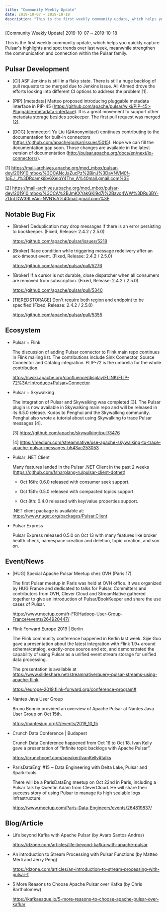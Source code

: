 ```yaml
---
title: "Community Weekly Update"
date: 2019-10-07 ~ 2019-10-18
description: "This is the first weekly community update, which helps you quickly capture Pulsar's highlights and spot trends over last week, meanwhile strengthen the communication and connection within the Pulsar family."
---
```


[Community Weekly Update] 2019-10-07 ~ 2019-10-18

This is the first weekly community update, which helps you quickly capture Pulsar's highlights and spot trends over last week, meanwhile strengthen the communication and connection within the Pulsar family.

## Pulsar Development

- [CI]  ASF Jenkins is still in a flaky state. There is still a huge backlog of pull requests to be merged due to Jenkins issue. Ali Ahmed drove the efforts looking into different CI options to address the problem [1].

- [PIP] [metadata] Matteo proposed introducing pluggable metadata interface in PIP-45 (https://github.com/apache/pulsar/wiki/PIP-45:-Pluggable-metadata-interface). It is a great movement to support other metadata storage besides zookeeper. The first pull request was merged [2].

- [DOC] [connector] Yu Liu (@Anonymitaet) continues contributing to the documentation for built-in connectors (https://github.com/apache/pulsar/issues/5015). Hope we can fill the documentation gap soon. Those changes are available in the latest version of documentation (http://pulsar.apache.org/docs/en/next/io-connectors/). 

[1] https://mail-archives.apache.org/mod_mbox/pulsar-dev/201910.mbox/%3CCANcJaZucPz%2BinJ%3DaVNVM0f-1qEJ_J%3DRcamkj8v6XeiqY4Thv_A%40mail.gmail.com%3E

[2] https://mail-archives.apache.org/mod_mbox/pulsar-dev/201910.mbox/%3CCA%2BJmKXYakGKi9d7j%2Bavo4WW%3DRu3BY-ZUpLDW3RLeAic-NVN1sA%40mail.gmail.com%3E
 
## Notable Bug Fix

- [Broker] Deduplication may drop messages if there is an error persisting to bookkeeper. (Fixed, Release: 2.4.2 / 2.5.0)

    https://github.com/apache/pulsar/issues/5218

- [Broker] Race condition while triggering message redelivery after an ack-timeout event. (Fixed, Release: 2.4.2 / 2.5.0)

    https://github.com/apache/pulsar/pull/5276

- [Broker] If a cursor is not durable, close dispatcher when all consumers are removed from subscription. (Fixed, Release: 2.4.2 / 2.5.0)

    https://github.com/apache/pulsar/pull/5340

- [TIEREDSTORAGE] Don't require both region and endpoint to be specified (Fixed, Release: 2.4.2 / 2.5.0)

    https://github.com/apache/pulsar/pull/5355

## Ecosystem

- Pulsar + Flink
  
    The discussion of adding Pulsar connector to Flink main repo continues in Flink mailing list. The contributions include Sink Connector, Source Connector and Catalog integration. FLIP-72 is the umbrella for the whole contribution. 

    https://cwiki.apache.org/confluence/display/FLINK/FLIP-72%3A+Introduce+Pulsar+Connector

- Pulsar + Skywalking
  
    The integration of Pulsar and Skywalking was completed [3]. The Pulsar plugin is now available in Skywalking main repo and will be released in its 6.5.0 release. Kudos to Penghui and the Skywalking community. Penghui also wrote a tutorial about using Skywalking to trace Pulsar messages [4]. 

    [3] https://github.com/apache/skywalking/pull/3476

    [4] https://medium.com/streamnative/use-apache-skywalking-to-trace-apache-pulsar-messages-b543ac253053

- Pulsar .NET Client

    Many features landed in the Pulsar .NET Client in the past 2 weeks (https://github.com/fsharplang-ru/pulsar-client-dotnet) 

  - Oct 16th: 0.6.0 released with consumer seek support.
  
  - Oct 15th: 0.5.0 released with compacted topics support.
  
  - Oct 8th: 0.4.0 released with key/value properties support.
  
  .NET client package is available at: https://www.nuget.org/packages/Pulsar.Client

- Pulsar Express
  
    Pulsar Express released 0.5.0 on Oct 13 with many features like broker health check, namespace creation and deletion, topic creation, and son on.

## Event/News

- [HUG] Special Apache Pulsar Meetup chez OVH (Paris 17)
  
    The first Pulsar meetup in Paris was held at OVH office. It was organized by HUG France and dedicated to talks for Pulsar. Committers and contributors from OVH, Clever Cloud and StreamNative gathered together to give an introduction of Pulsar/BookKeeper and share the use cases of Pulsar.

    https://www.meetup.com/fr-FR/Hadoop-User-Group-France/events/264920447/ 

- Flink Forward Europe 2019 | Berlin
  
    The Flink community conference happened in Berlin last week. Sijie Guo gave a presentation about the latest integration with Flink 1.9+ around schema/catalog, exactly-once source and etc, and demonstrated the capability of using Pulsar as a unified event stream storage for unified data processing. 

    The presentation is available at https://www.slideshare.net/streamnative/query-pulsar-streams-using-apache-flink. 
    
    https://europe-2019.flink-forward.org/conference-program# 

- Nantes Java User Group
  
    Bruno Bonnin provided an overview of Apache Pulsar at Nantes Java User Group on Oct 15th.
    
    https://nantesjug.org/#/events/2019_10_15

- Crunch Data Conference | Budapest 
  
    Crunch Data Conference happened from Oct 16 to Oct 18. Ivan Kelly gave a presentation of “Infinite topic backlogs with Apache Pulsar”.  

    https://crunchconf.com/speaker/IvanKelly#talks

- ParisDataEng’ #15 ~ Data Engineering with Delta Lake, Pulsar and Spark-tools
  
    There will be a ParisDataEng meetup on Oct 22nd in Paris, including a Pulsar talk by Quentin Adam from CleverCloud. He will share their success story of using Pulsar to manage its high scalable logs infrastructure. 

    https://www.meetup.com/Paris-Data-Engineers/events/264819837/
    
## Blog/Article

- Life beyond Kafka with Apache Pulsar (by Avaro Santos Andres)
  
  https://dzone.com/articles/life-beyond-kafka-with-apache-pulsar

- An introduction to Stream Processing with Pulsar Functions (by Matteo Merli and Jerry Peng)
  
    https://dzone.com/articles/an-introduction-to-stream-processing-with-pulsar-f

- 5 More Reasons to Choose Apache Pulsar over Kafka (by Chris Bartholomew)
  
    https://kafkaesque.io/5-more-reasons-to-choose-apache-pulsar-over-kafka/
